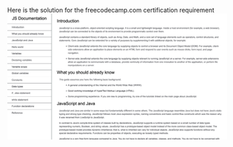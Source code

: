 Here is the solution for the freecodecamp.com certification requirement
![Getting Started](/Technical%20Documentation%20Page/assets/css/img.png)